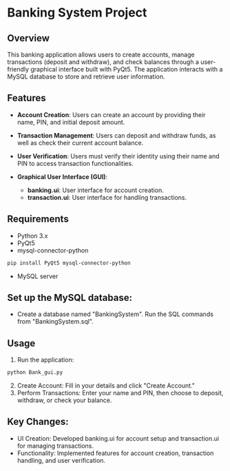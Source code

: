 # Banking System Project

## Overview

This banking application allows users to create accounts, manage transactions (deposit and withdraw), and check balances through a user-friendly graphical interface built with PyQt5. The application interacts with a MySQL database to store and retrieve user information.

## Features

- **Account Creation**: Users can create an account by providing their name, PIN, and initial deposit amount.
- **Transaction Management**: Users can deposit and withdraw funds, as well as check their current account balance.
- **User Verification**: Users must verify their identity using their name and PIN to access transaction functionalities.

- **Graphical User Interface (GUI)**:
  - **banking.ui**: User interface for account creation.
  - **transaction.ui**: User interface for handling transactions.

## Requirements

- Python 3.x
- PyQt5
- mysql-connector-python

```bash
pip install PyQt5 mysql-connector-python
```

- MySQL server

## Set up the MySQL database:

- Create a database named "BankingSystem".
  Run the SQL commands from "BankingSystem.sql".

## Usage

1. Run the application:

```bash
python Bank_gui.py
```

2. Create Account: Fill in your details and click "Create Account."
3. Perform Transactions: Enter your name and PIN, then choose to deposit, withdraw, or check your balance.

## Key Changes:

- UI Creation: Developed banking.ui for account setup and transaction.ui for managing transactions.
- Functionality: Implemented features for account creation, transaction handling, and user verification.

